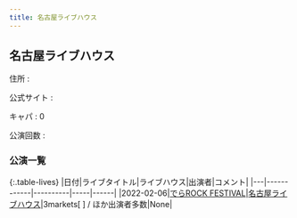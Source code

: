 ```yaml
---
title: 名古屋ライブハウス
---
```

## 名古屋ライブハウス


住所
:    

公式サイト
:    []()

キャパ
:    0

公演回数
: 


### 公演一覧

{:.table-lives}
|日付|ライブタイトル|ライブハウス|出演者|コメント|
|---|------------|----------|-----|------|
|<span class="nowrap">2022-02-06</span>|[でらROCK FESTIVAL](live008.html)|[名古屋ライブハウス](livehouse029.html)|3markets[ ] / ほか出演者多数|None|

